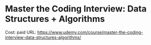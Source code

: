 # Master the Coding Interview: Data Structures + Algorithms

Cost: paid
URL: https://www.udemy.com/course/master-the-coding-interview-data-structures-algorithms/